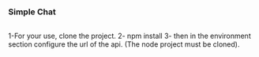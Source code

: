 ### Simple Chat
```Instant messaging application developed in Ionic. It uses socket io for communication in real time.
```
1-For your use, clone the project.
2- npm install
3- then in the environment section configure the url of the api. (The node project must be cloned).
